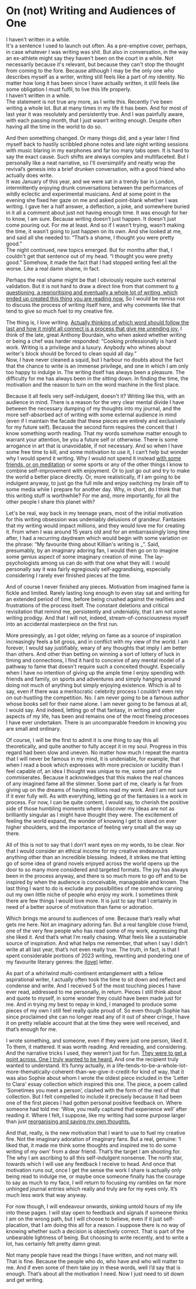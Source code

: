 # On (not) Writing and Audiences of One

I haven't written in a while.  
It's a sentence I used to launch out often. As a pre-emptive cover, perhaps, in case whatever I was writing was shit. But also in conversation, in the way an ex-athlete might say they haven't been on the court in a while. Not necessarily because it's relevant, but because they can't stop the thought from coming to the fore. Because although I may be the only one who describes myself as a writer, writing still feels like a part of my identity. No matter how long it has been since I have actually written, it still feels like some obligation I must fulfil, to live this life properly.  
I haven't written in a while.  
The statement is not true any more, as I write this. Recently I've been writing a whole lot. But at many times in my life it has been. And for most of last year it was resolutely and persistently true. And I was painfully aware, with each passing month, that I just wasn’t writing enough. Despite often having all the time in the world to do so. 

And then something changed. Or many things did, and a year later I find myself back to hastily scribbled phone notes and late night writing sessions with music blaring in my earphones and far too many tabs open. It is hard to say the exact cause. Such shifts are always complex and multifaceted. But I personally like a neat narrative, so I'll oversimplify and neatly wrap the revival’s genesis into a brief drunken conversation, with a good friend who actually does write.  
It was January of this year, and we were sat in a trendy bar in London, intermittently enjoying drunk conversations between the performances of wildly eclectic and experimental musicians. And at some point in the evening she fixed her gaze on me and asked point-blank whether I was writing. I gave her a half answer, a deflection, a joke, and somewhere buried in it all a comment about just not having enough time. It was enough for her to know, I am sure. Because writing doesn’t just happen. It doesn't just come pouring out. For me at least. And so if I wasn’t trying, wasn’t making the time, it wasn’t going to just happen on its own. And she looked at me, and said all she needed to: “That’s a shame, I thought you were pretty good.”   
The night continued, new topics emerged. But for months after that, I couldn't get that sentence out of my head. “I thought you were pretty good.” Somehow, it made the fact that I had stopped writing feel all the worse. Like a real damn shame, in fact.

Perhaps the real shame might be that I obviously require such external validation. But it is not hard to draw a direct line from that comment to <a href="previews/ORTTYAR.md" class="expand-essay">a questioning, a reprioritising and eventually a whole lot of writing, which ended up created this thing you are reading now.</a> So I would be remiss not to discuss the process of writing itself here, and why comments like that tend to give so much fuel to my creative fire.

The thing is, I love writing. <a href="previews/OHMAN.md" class="expand-essay">Actually thinking of which word should follow the last and how it might all connect is a process that give me unending joy.</a> I think of the late, great Anthony Bourdain, who when asked whether writing or being a chef was harder responded: “Cooking professionally is hard work. Writing is a privilege and a luxury. Anybody who whines about writer's block should be forced to clean squid all day.”  
Now, I have never cleaned a squid, but I harbour no doubts about the fact that the chance to write is an immense privilege, and one in which I am only too happy to indulge in. The writing itself has always been a pleasure. The difficulty for me has always been in the sitting down. In finding the time, the motivation and the reason to turn on the word machine in the first place.

Because it all feels very self-indulgent, doesn't it? Writing like this, with an audience in mind. There is a reason for the very clear mental divide I have between the necessary dumping of my thoughts into my journal, and the more self-absorbed act of writing with some external audience in mind (even if I maintain the facade that these pieces are entirely and exclusively for my future self). Because the second form requires the conceit that I know something worth reading. That my words somehow matter enough to warrant your attention, be you a future self or otherwise. There is some arrogance in art that is unavoidable, if not necessary. And so when I have some free time to kill, and some motivation to use it, I can’t help but wonder why I would spend it writing. Why I would not spend it instead <a href="previews/OCCBP.md" class="expand-essay">with some friends, or on meditation</a> or some sports or any of the other things I know to combine self-improvement with enjoyment. Or to just go out and try to make the world a better place directly. Or, more realistically, if I am going to be indulgent anyway, to just go the full mile and enjoy switching my brain off to some media while I prepare for another day. Why, in short, do I think that this writing stuff is worthwhile? For me and, more importantly, for all the other people I share this planet with?

Let's be real, way back in my teenage years, most of the initial motivation for this writing obsession was undeniably delusions of grandeur. Fantasies that my writing would impact millions, and they would love me for creating it. From when I was around 15 years old and for an embarrassingly long time after, I had a recurring daydream which would begin with some variation on the phrase: “My favourite thing about Killian's writing is \_”. Said, presumably, by an imaginary adoring fan, I would then go on to imagine some genius aspect of some imaginary creation of mine. The lay-psychologists among us can do with that one what they will. I would personally say it was fairly egregiously self-aggrandising, especially considering I rarely ever finished pieces at the time.

And of course I never finished any pieces. Motivation from imagined fame is fickle and limited. Rarely lasting long enough to even stay sat and writing for an extended period of time, before being crushed against the realities and frustrations of the process itself. The constant deletions and critical revisitation that remind me, persistently and undeniably, that I am not some writing prodigy. And that I will not, indeed, stream-of-consciousness myself into an accidental masterpiece on the first run.

More pressingly, as I got older, relying on fame as a source of inspiration increasingly feels a bit gross, and in conflict with my view of the world. I am forever, I would say justifiably, weary of any thoughts that imply I am better than others. And other than betting on winning a sort of lottery of luck in timing and connections, I find it hard to conceive of any mental model of a pathway to fame that doesn't require such a conceited thought. Especially when I have no intention of giving up the ample time I enjoy spending with friends and family, on sports and adventures and simply hanging around doing not much of anything but simply enjoying existence.  Which is all to say, even if there was a meritocratic celebrity process I couldn't even rely on out-hustling the competition. No. I am never going to be a famous author whose books sell for their name alone. I am never going to be famous at all, I would say. And indeed, letting go of that fantasy, in writing and other aspects of my life, has been and remains one of the most freeing processes I have ever undertaken. There is an uncomparable freedom in knowing you are small and ordinary.

Of course, I will be the first to admit it is one thing to say this all theoretically, and quite another to fully accept it in my soul. Progress in this regard had been slow and uneven. No matter how much I repeat the mantra that I will never be famous in my mind, it is undeniable, for example, that when I read a book which expresses with more precision or lucidity than I feel capable of, an idea I thought was unique to me, some part of me commiserates. Because it acknowledges that this makes the real chances of any imagined fame all the slimmer. Some part of me, clearly is far from giving up on the dreams of having millions read my work. And I am not sure if it ever fully will. As with everything, letting go of the fantasies is a work in process. For now, I can be quite content, I would say, to cherish the positive side of those humbling moments where I discover my ideas are not as brilliantly singular as I might have thought they were. The excitement of feeling the world expand, the wonder of knowing I get to stand on ever higher shoulders, and the importance of feeling very small all the way up there.

All of this is not to say that I don't want eyes on my words, to be clear. Nor that I would consider an ethical income for my creative endeavours anything other than an incredible blessing. Indeed, it strikes me that letting go of some idea of grand novels enjoyed across the world opens up the door to so many more considered and targeted formats. The joy has always been in the process anyway, and there is so much more to go off and to be inspired by when the audience is conceivable, manageable and known. The last thing I want to do is exclude any possibilities of me somehow carving out my own little niche of people who enjoy my work. I sometimes think there are few things I would love more. It is just to say that I certainly in need of a better source of motivation than fame or adoration. 

Which brings me around to audiences of one. Because that’s really what gets me here. Not an imaginary adoring fan. But a real tangible close friend, one of the very few people who has read some of my work, expressing that she liked it. And that’s what I’m really chasing. What feels like a sustainable source of inspiration. And what helps me remember, that when I say I didn’t write at all last year, that’s not even really true. The truth, in fact, is that I spent considerable portions of 2023 writing, rewriting and pondering one of my favourite literary genres: the <a href="previews/OLP.md" class="expand-essay">(love)</a> letter. 

As part of a whirlwind multi-continent entanglement with a fellow aspirational writer, I actually often took the time to sit down and reflect and condense and write. And I received 5 of the most touching pieces I have ever read, addressed to me personally, in return. Pieces I still think about and quote to myself, in some wonder they could have been made just for me. And in trying my best to repay in kind, I managed to produce some pieces of my own I still feel really quite proud of. So even though Sophie has since proclaimed she can no longer read any of it out of sheer cringe, I have it on pretty reliable account that at the time they were well received, and that’s enough for me.

I wrote something, and someone, even if they were just one person, liked it. To them, it mattered. It was worth reading. And rereading, and considering. And the narrative tricks I used, they weren’t just for fun. <a href="previews/OLP.md" class="expand-essay">They were to get a point across. One I truly wanted to be heard.</a> And one the recipient truly wanted to understand. It’s funny actually, in a life-tends-to-be-a-whole-lot-more-thematically-coherent-than-we-give-it-credit-for kind of way, that it was also Sophie about whom I wrote the oldest piece included in the 'Letter to Clara' essay collection which inspired this one. The piece, a poem called ‘Sometimes you meet a person’, clashed with the form of the rest of that collection. But I felt compelled to include it precisely because it had been one of the first pieces I had gotten personal positive feedback on. Where someone had told me: ‘Wow, you really captured that experience well’ after reading it. Where I felt, I suppose, like my writing had some purpose larger than just <a href="previews/ORTTYAR.md" class="expand-essay">reorganising and saving my own thoughts.</a>

And that, really, is the new motivation that I want to use to fuel my creative fire. Not the imaginary adoration of imaginary fans. But a real, genuine: ‘I liked that, it made me think some thoughts and inspired me to do some writing of my own’ from a dear friend. That’s the target I am shooting for. The why I am ascribing to all this self-indulgent nonsense. The north star, towards which I will use any feedback I receive to head. And once that motivation runs out, once I get the sense the work I share is actually only being read to indulge me, or maybe once someone finally has the courage to say as much to my face, I will return to focusing my rambles on far more unhinged journal entries which really and truly are for my eyes only. It’s much less work that way anyway. 

For now though, I will endeavour onwards, sinking untold hours of my life into these pages. I will stay open to feedback and signals if someone thinks I am on the wrong path, but I will choose to believe, even if it just self-placation, that I am doing this all for a reason. I suppose there is no way of knowing whether such a decision is objectively correct. That is part of the unbearable lightness of being. But choosing to write recently, and to write a lot, has certainly felt pretty damn great.

Not many people have read the things I have written, and not many will. That is fine. Because the people who do, who have and who will matter to me. And if even some of them take joy in these words, well I’d say that is enough. That’s about all the motivation I need. Now I just need to sit down and get writing.